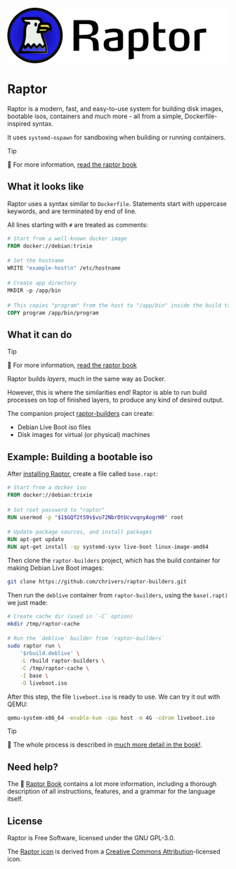 ![Raptor headline logo](book/src/images/logo-title.png)

# Raptor

Raptor is a modern, fast, and easy-to-use system for building disk images,
bootable isos, containers and much more - all from a simple, Dockerfile-inspired
syntax.

It uses `systemd-nspawn` for sandboxing when building or running containers.

> [!TIP]
> 📕 For more information, [read the raptor book](https://chrivers.github.io/raptor/)

## What it looks like

Raptor uses a syntax similar to `Dockerfile`. Statements start with uppercase
keywords, and are terminated by end of line.

All lines starting with `#` are treated as comments:

```Dockerfile
# Start from a well-known docker image
FROM docker://debian:trixie

# Set the hostname
WRITE "example-host\n" /etc/hostname

# Create app directory
MKDIR -p /app/bin

# This copies "program" from the host to "/app/bin" inside the build target
COPY program /app/bin/program
```

## What it can do

> [!TIP]
> 📕 For more information, [read the raptor book](https://chrivers.github.io/raptor/)

Raptor builds *layers*, much in the same way as Docker.

However, this is where the similarities end! Raptor is able to run build
processes on top of finished layers, to produce any kind of desired output.

The companion project [raptor-builders](https://github.com/chrivers/raptor-builders) can create:

 - Debian Live Boot iso files
 - Disk images for virtual (or physical) machines

## Example: Building a bootable iso

After [installing Raptor](http://chrivers.github.io/raptor/intro/install.html), create a file called `base.rapt`:

```Dockerfile
# Start from a docker iso
FROM docker://debian:trixie

# Set root password to "raptor"
RUN usermod -p "$1$GQf2tS9s$vu72NbrDtUcvvqnyAogrH0" root

# Update package sources, and install packages
RUN apt-get update
RUN apt-get install -qy systemd-sysv live-boot linux-image-amd64
```

Then clone the `raptor-builders` project, which has the build container for making Debian Live Boot images:

```sh
git clone https://github.com/chrivers/raptor-builders.git
```

Then run the `deblive` container from `raptor-builders`, using the `base(.rapt)` we just made:

```sh
# Create cache dir (used in `-C` option)
mkdir /tmp/raptor-cache

# Run the `deblive` builder from `raptor-builders`
sudo raptor run \
    '$rbuild.deblive' \
    -L rbuild raptor-builders \
    -C /tmp/raptor-cache \
    -I base \
    -O liveboot.iso
```

After this step, the file `liveboot.iso` is ready to use. We can try it out with QEMU:

```sh
qemu-system-x86_64 -enable-kvm -cpu host -m 4G -cdrom liveboot.iso
```

> [!TIP]
> 📕 The whole process is described in [much more detail in the book!](https://chrivers.github.io/raptor/walkthrough/debian/).

## Need help?

The 📕 [Raptor Book](https://chrivers.github.io/raptor/) contains a lot more
information, including a thorough description of all instructions, features, and
a grammar for the language itself.

## License

Raptor is Free Software, licensed under the GNU GPL-3.0.

The [Raptor icon](book/branding/raptor-logo.svg) is derived from a [Creative Commons Attribution](https://www.freepik.com/icon/eagle_17553500)-licensed icon.

